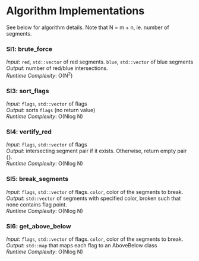 # Algorithm Implementations
See below for algorithm details. Note that N = m + n, ie. number of segments. 

### SI1: brute_force 
*Input*: `red`, `std::vector` of red segments. `blue`, `std::vector` of blue segments  
*Output*: number of red/blue intersections.  
*Runtime Complexity*: O(N<sup>2</sup>)

### SI3: sort_flags 
*Input*: `flags`, `std::vector` of flags    
*Output*: sorts `flags` (no return value)   
*Runtime Complexity*: O(Nlog N)

### SI4: vertify_red 
*Input*: `flags`, `std::vector` of flags  
*Output*: intersecting segment pair if it exists. Otherwise, return empty pair {}.   
*Runtime Complexity*: O(Nlog N) 

### SI5: break_segments
*Input*: `flags`, `std::vector` of flags. `color`, color of the segments to break.  
*Output*: `std::vector` of segments with specified color, broken such that none contains flag point.    
*Runtime Complexity*: O(Nlog N)

### SI6: get_above_below
*Input*: `flags`, `std::vector` of flags. `color`, color of the segments to break.  
*Output*: `std::map` that maps each flag to an AboveBelow class   
*Runtime Complexity*: O(Nlog N)